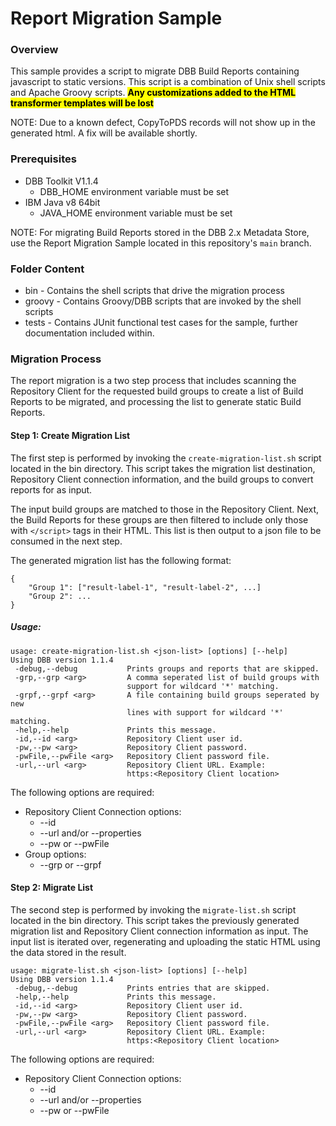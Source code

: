 # Report Migration Sample
### Overview
This sample provides a script to migrate DBB Build Reports containing javascript to static versions. This script is a combination of Unix shell scripts and Apache Groovy scripts.
<mark>**Any customizations added to the HTML transformer templates will be lost**</mark>

NOTE: Due to a known defect, CopyToPDS records will not show up in the generated html. A fix will be available shortly.

### Prerequisites
* DBB Toolkit V1.1.4
    * DBB_HOME environment variable must be set
* IBM Java v8 64bit
    * JAVA_HOME environment variable must be set

NOTE: For migrating Build Reports stored in the DBB 2.x Metadata Store, use the Report Migration Sample located in this repository's `main` branch.

### Folder Content
* bin - Contains the shell scripts that drive the migration process
* groovy - Contains Groovy/DBB scripts that are invoked by the shell scripts
* tests - Contains JUnit functional test cases for the sample, further documentation included within.

### Migration Process
The report migration is a two step process that includes scanning the Repository Client for the requested build groups to create a list of Build Reports to be migrated, and processing the list to generate static Build Reports.

#### Step 1: Create Migration List
The first step is performed by invoking the `create-migration-list.sh` script located in the bin directory. This script takes the migration list destination, Repository Client connection information, and the build groups to convert reports for as input.

The input build groups are matched to those in the Repository Client. Next, the Build Reports for these groups are then filtered to include only those with `</script>` tags in their HTML. This list is then output to a json file to be consumed in the next step.

The generated migration list has the following format:
```
{
    "Group 1": ["result-label-1", "result-label-2", ...]
    "Group 2": ...
}
```
##### Usage:
```
usage: create-migration-list.sh <json-list> [options] [--help]
Using DBB version 1.1.4
 -debug,--debug           Prints groups and reports that are skipped.
 -grp,--grp <arg>         A comma seperated list of build groups with
                          support for wildcard '*' matching.
 -grpf,--grpf <arg>       A file containing build groups seperated by new
                          lines with support for wildcard '*' matching.
 -help,--help             Prints this message.
 -id,--id <arg>           Repository Client user id.
 -pw,--pw <arg>           Repository Client password.
 -pwFile,--pwFile <arg>   Repository Client password file.
 -url,--url <arg>         Repository Client URL. Example:
                          https:<Repository Client location>
```
The following options are required:
* Repository Client Connection options:
    * --id
    * --url and/or --properties
    * --pw or --pwFile
* Group options:
    * --grp or --grpf

#### Step 2: Migrate List
The second step is performed by invoking the `migrate-list.sh` script located in the bin directory. This script takes the previously generated migration list and Repository Client connection information as input. The input list is iterated over, regenerating and uploading the static HTML using the data stored in the result.
```
usage: migrate-list.sh <json-list> [options] [--help]
Using DBB version 1.1.4
 -debug,--debug           Prints entries that are skipped.
 -help,--help             Prints this message.
 -id,--id <arg>           Repository Client user id.
 -pw,--pw <arg>           Repository Client password.
 -pwFile,--pwFile <arg>   Repository Client password file.
 -url,--url <arg>         Repository Client URL. Example:
                          https:<Repository Client location>
```
The following options are required:
* Repository Client Connection options:
    * --id
    * --url and/or --properties
    * --pw or --pwFile